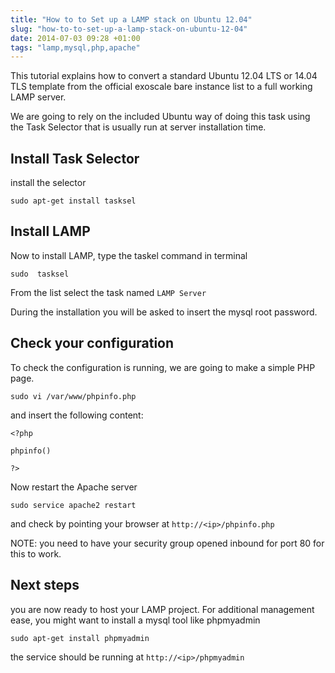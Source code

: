 ```yaml
---
title: "How to to Set up a LAMP stack on Ubuntu 12.04"
slug: "how-to-to-set-up-a-lamp-stack-on-ubuntu-12-04"
date: 2014-07-03 09:28 +01:00
tags: "lamp,mysql,php,apache"
---
```


This tutorial explains how to convert a standard Ubuntu 12.04 LTS 
or 14.04 TLS template from the official exoscale bare instance 
list to a full working LAMP server.

We are going to rely on the included Ubuntu way of doing this 
task using the Task Selector that is usually run at server
installation time.

## Install Task Selector

install the selector

    sudo apt-get install tasksel

## Install LAMP

Now to install LAMP, type the taskel command in terminal

    sudo  tasksel

From the list select the task named `LAMP Server`

During the installation you will be asked to insert the mysql root password.

## Check your configuration

To check the configuration is running, we are going to
make a simple PHP page.

    sudo vi /var/www/phpinfo.php

and insert the following content:

    <?php
    
    phpinfo()
    
    ?>

Now restart the Apache server

    sudo service apache2 restart

and check by pointing your browser at `http://<ip>/phpinfo.php`

NOTE: you need to have your security group opened inbound 
for port 80 for this to work.

## Next steps

you are now ready to host your LAMP project. For additional
management ease, you might want to install a mysql
tool like phpmyadmin

    sudo apt-get install phpmyadmin

the service should be running at `http://<ip>/phpmyadmin`



